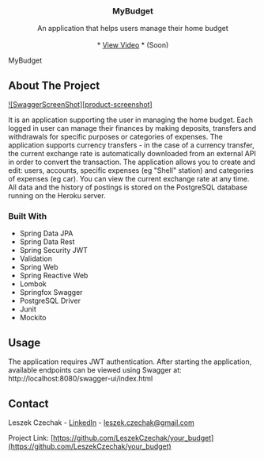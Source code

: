 
  <h3 align="center">MyBudget</h3>

  <p align="center">
    An application that helps users manage their home budget
    <br />
    <br />
    *
    <a href="https://github.com/github_username/repo_name">View Video</a>
    * (Soon)
  </p>
</p>

MyBudget

<!-- ABOUT THE PROJECT -->
## About The Project

[![SwaggerScreenShot][product-screenshot]](https://photos.app.goo.gl/ZZja7kuAmcqkf1VZA)

It is an application supporting the user in managing the home budget.
Each logged in user can manage their finances by making deposits, transfers and withdrawals for specific purposes or categories of expenses. The application supports currency transfers - in the case of a currency transfer, the current exchange rate is automatically downloaded from an external API in order to convert the transaction.
The application allows you to create and edit: users, accounts, specific expenses (eg "Shell" station) and categories of expenses (eg car).
You can view the current exchange rate at any time.
All data and the history of postings is stored on the PostgreSQL database running on the Heroku server.

### Built With

- Spring Data JPA
- Spring Data Rest
- Spring Security JWT
- Validation
- Spring Web
- Spring Reactive Web
- Lombok
- Springfox Swagger
- PostgreSQL Driver
- Junit
- Mockito

<!-- USAGE EXAMPLES -->
## Usage

The application requires JWT authentication.
After starting the application, available endpoints can be viewed using Swagger at:
http://localhost:8080/swagger-ui/index.html


<!-- CONTACT -->
## Contact

Leszek Czechak - [LinkedIn](https://www.linkedin.com/in/leszek-czechak/) - leszek.czechak@gmail.com

Project Link: [https://github.com/LeszekCzechak/your_budget](https://github.com/LeszekCzechak/your_budget)
